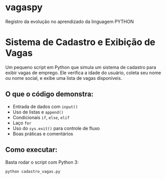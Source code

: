 # vagaspy
Registro da evolução no aprendizado da linguagem PYTHON

# Sistema de Cadastro e Exibição de Vagas

Um pequeno script em Python que simula um sistema de cadastro para exibir vagas de emprego. Ele verifica a idade do usuário, coleta seu nome ou nome social, e exibe uma lista de vagas disponíveis.

## O que o código demonstra:
- Entrada de dados com `input()`
- Uso de listas e `append()`
- Condicionais `if`, `else`, `elif`
- Laço `for`
- Uso do `sys.exit()` para controle de fluxo
- Boas práticas e comentários

## Como executar:
Basta rodar o script com Python 3:

```bash
python cadastro_vagas.py
